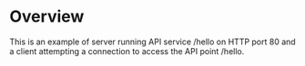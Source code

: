 #  Overview

This is an example of server running API service /hello on HTTP port 80 and a client attempting
a connection to access the API point /hello.
